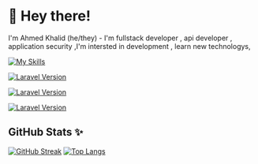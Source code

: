 

# 👋 Hey there!
<p>I'm Ahmed Khalid (he/they) - I'm fullstack developer , api developer , application security ,I'm intersted in development , learn new technologys,   </p>


[![My Skills](https://skillicons.dev/icons?i=javascript,typescript,css,react,bootstrap,java,spring,postgres,mongo,prisma,docker,nest,php,postman&)](https://skillicons.dev)


 <a href=""><img alt="Laravel Version" src="https://img.shields.io/badge/laravel-10.x-FF2D20.svg?&logo=laravel"></a>
 
 <a href=""><img alt="Laravel Version" src="https://img.shields.io/badge/laravel-10.x-FF2D20.svg?&logo=laravel"></a>
 
  <a href=""><img alt="Laravel Version" src="https://img.shields.io/badge/currently-online-fd.svg?&logo=vscode"></a>
 
## GitHub Stats ✨

[![GitHub Streak](https://streak-stats.demolab.com?user=nando-z&theme=radical)](https://git.io/streak-stats)
[![Top Langs](https://github-readme-stats.vercel.app/api/top-langs/?username=nando-z&layout=compact&theme=radical)](https://github.com/anuraghazra/github-readme-stats)


